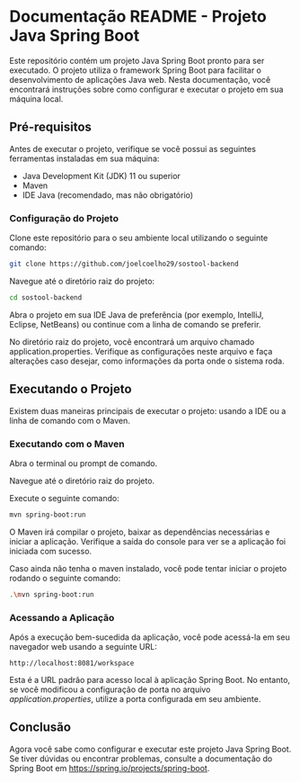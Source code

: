 # **Documentação README - Projeto Java Spring Boot**

Este repositório contém um projeto Java Spring Boot pronto para ser executado. O projeto utiliza o framework Spring Boot para facilitar o desenvolvimento de aplicações Java web. Nesta documentação, você encontrará instruções sobre como configurar e executar o projeto em sua máquina local.

## Pré-requisitos
Antes de executar o projeto, verifique se você possui as seguintes ferramentas instaladas em sua máquina:

- Java Development Kit (JDK) 11 ou superior
- Maven
- IDE Java (recomendado, mas não obrigatório)

### Configuração do Projeto
Clone este repositório para o seu ambiente local utilizando o seguinte comando:
```bash
git clone https://github.com/joelcoelho29/sostool-backend
```
Navegue até o diretório raiz do projeto:
```bash
cd sostool-backend
```

Abra o projeto em sua IDE Java de preferência (por exemplo, IntelliJ, Eclipse, NetBeans) ou continue com a linha de comando se preferir.

No diretório raiz do projeto, você encontrará um arquivo chamado application.properties. Verifique as configurações neste arquivo e faça alterações caso desejar, como informações da porta onde o sistema roda.

## Executando o Projeto
Existem duas maneiras principais de executar o projeto: usando a IDE ou a linha de comando com o Maven.

### Executando com o Maven
Abra o terminal ou prompt de comando.

Navegue até o diretório raiz do projeto.

Execute o seguinte comando:
```bash
mvn spring-boot:run
```
O Maven irá compilar o projeto, baixar as dependências necessárias e iniciar a aplicação. Verifique a saída do console para ver se a aplicação foi iniciada com sucesso.

Caso ainda não tenha o maven instalado, você pode tentar iniciar o projeto rodando o seguinte comando:
```bash
.\mvn spring-boot:run
```

### Acessando a Aplicação
Após a execução bem-sucedida da aplicação, você pode acessá-la em seu navegador web usando a seguinte URL:

```
http://localhost:8081/workspace
```
Esta é a URL padrão para acesso local à aplicação Spring Boot. No entanto, se você modificou a configuração de porta no arquivo *application.properties*, utilize a porta configurada em seu ambiente.

## Conclusão
Agora você sabe como configurar e executar este projeto Java Spring Boot. Se tiver dúvidas ou encontrar problemas, consulte a documentação do Spring Boot em https://spring.io/projects/spring-boot.